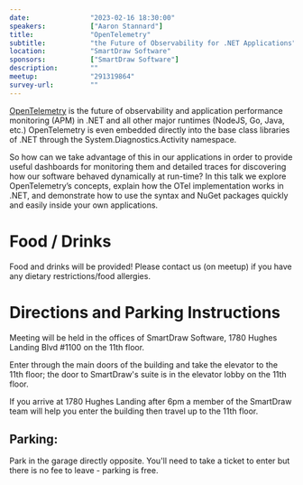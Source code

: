 ```yaml
---
date:               "2023-02-16 18:30:00"
speakers:           ["Aaron Stannard"]
title:              "OpenTelemetry"
subtitle:           "the Future of Observability for .NET Applications"
location:           "SmartDraw Software"
sponsors:           ["SmartDraw Software"]
description:        ""
meetup:             "291319864"
survey-url:         ""
---
```


[OpenTelemetry](https://opentelemetry.io/) is the future of observability and application performance monitoring (APM) in .NET and all other major runtimes (NodeJS, Go, Java, etc.) OpenTelemetry is even embedded directly into the base class libraries of .NET through the System.Diagnostics.Activity namespace.

So how can we take advantage of this in our applications in order to provide useful dashboards for monitoring them and detailed traces for discovering how our software behaved dynamically at run-time?
In this talk we explore OpenTelemetry’s concepts, explain how the OTel implementation works in .NET, and demonstrate how to use the syntax and NuGet packages quickly and easily inside your own applications.

# Food / Drinks
Food and drinks will be provided! Please contact us (on meetup) if you have any dietary restrictions/food allergies.

# Directions and Parking Instructions

Meeting will be held in the offices of SmartDraw Software, 1780 Hughes Landing Blvd #1100 on the 11th floor.

Enter through the main doors of the building and take the elevator to the 11th floor; the door to SmartDraw's suite is in the elevator lobby on the 11th floor.

If you arrive at 1780 Hughes Landing after 6pm a member of the SmartDraw team will help you enter the building then travel up to the 11th floor.

## Parking:

Park in the garage directly opposite. You'll need to take a ticket to enter but there is no fee to leave - parking is free.